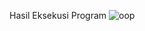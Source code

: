 Hasil Eksekusi Program
![oop](https://user-images.githubusercontent.com/116275592/205297523-e970b416-8e9f-43b7-958d-ebb7ff079d8b.jpg)
